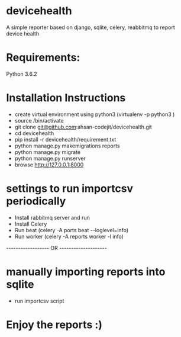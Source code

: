 # devicehealth
A simple reporter based on django, sqlite, celery, reabbitmq to report device health

# Requirements:
Python 3.6.2

# Installation Instructions
- create virtual environment using python3 (virtualenv -p python3 <venvname>)
- source <venvname>/bin/activate
- git clone git@github.com:ahsan-codejit/devicehealth.git
- cd devicehealth
- pip install -r devicehealth/requirement.txt
- python manage.py makemigrations reports
- python manage.py migrate
- python manage.py runserver
- browse http://127.0.0.1:8000

# settings to run importcsv periodically
- Install rabbitmq server and run
- Install Celery
- Run beat (celery -A ports beat --loglevel=info)
- Run worker (celery -A reports worker -l info)

------------------ OR --------------------

# manually importing reports into sqlite
- run importcsv script

# Enjoy the reports :)
